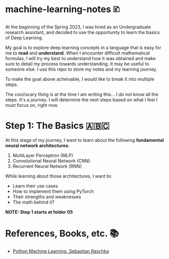 # machine-learning-notes 🗈
At the beginning of the Spring 2023, I was hired as an Undergraduate research assistant, and decided to use the opportunity to learn the basics of Deep Learning. 

My goal is to explore deep learning concepts in a language that is easy for me to **read** and **understand**. When I encounter difficult mathematical formulas, I will try my best to understand how it was obtained and make sure to detail my process towards understanding. It may be useful to someone else. I use this repo to store my notes and my learning journey.

To make the goal above acheivable, I would like to break it into multiple steps.

The cool/scary thing is at the time I am writing this... I *do not* know all the steps. It's a journey. I will determine the next steps based on what I feel I must focus on, right now.

# Step 1: The Basics 🇦🇧🇨

At this stage of my journey, I want to learn about the following **fundamental neural network architectures**:

1. MultiLayer Perceptron (MLP)
2. Convolutional Neural Network (CNN)
3. Recurrent Neural Network (RNN)

While learning about those architectures, I want to:

- Learn their use cases
- How to implement them using PyTorch
- Their strengths and weaknesses
- The math behind it?

**NOTE: Step 1 starts at folder 05**

# References, Books, etc. 📚
- [Python Machine Learning, Sebastian Raschka](https://www.amazon.com/Python-Machine-Learning-scikit-learn-TensorFlow/dp/1789955750)